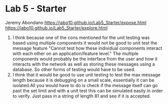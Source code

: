 # Lab 5 - Starter
Jeremy Abondano
https://jabo10.github.io/Lab5_Starter/expose.html
https://jabo10.github.io/Lab5_Starter/explore.html
1. I think because one of the cons mentioned for the unit testing was based using multiple components it would not be good to unit test the message feature "Cannot test how these individual components interact with each other on an application/feature level." The multiple components would probably be the interface from the user and how it interacts with the network as well as storing these messages using a database. So other forms of testing would have to be used. 
2. I think that it would be good to use unit testing to test the max message length because it is debugging on a small scale, essentially it can be isolated.All you would have to do is check if the message itself can go past the set limit and with a unit test this can be simulated easily in order to verify. Just pass in a string of length 81 and see if it is accepted. 

